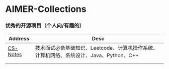 # AIMER-Collections

###  优秀的开源项目（个人向/有趣的）

| Address                                             | Desc                                                         |
| --------------------------------------------------- | ------------------------------------------------------------ |
|[CS-Notes](https://github.com/CyC2018/CS-Notes) | 技术面试必备基础知识、Leetcode、计算机操作系统、计算机网络、系统设计、Java、Python、C++ |
|                                                     |                                                              |
|                                                     |                                                              |

